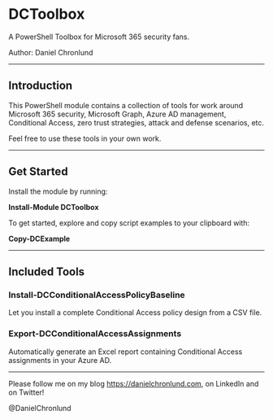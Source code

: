 # DCToolbox

A PowerShell Toolbox for Microsoft 365 security fans.

Author: Daniel Chronlund

---------------------------------------------------

<h2>Introduction</h2>

This PowerShell module contains a collection of tools for work around Microsoft 365 security, Microsoft Graph, Azure AD management, Conditional Access, zero trust strategies, attack and defense scenarios, etc.

Feel free to use these tools in your own work.

---------------------------------------------------

<h2>Get Started</h2>

Install the module by running:

<b>Install-Module DCToolbox</b>

To get started, explore and copy script examples to your clipboard with:

<b>Copy-DCExample</b>

---------------------------------------------------

<h2>Included Tools</h2>

<h3>Install-DCConditionalAccessPolicyBaseline</h3>

Let you install a complete Conditional Access policy design from a CSV file.

<h3>Export-DCConditionalAccessAssignments</h3>

Automatically generate an Excel report containing Conditional Access assignments in your Azure AD.

---------------------------------------------------

Please follow me on my blog https://danielchronlund.com, on LinkedIn and on Twitter!

@DanielChronlund
